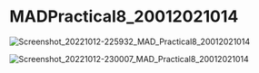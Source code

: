 # MADPractical8_20012021014


![Screenshot_20221012-225932_MAD_Practical8_20012021014](https://user-images.githubusercontent.com/110738846/195421503-dfbe0689-d3ad-4f33-91c8-8b0fb95014ed.jpg)


![Screenshot_20221012-230007_MAD_Practical8_20012021014](https://user-images.githubusercontent.com/110738846/195421536-e2a2caaa-d224-4b0c-a0d2-13e190acf068.jpg)
